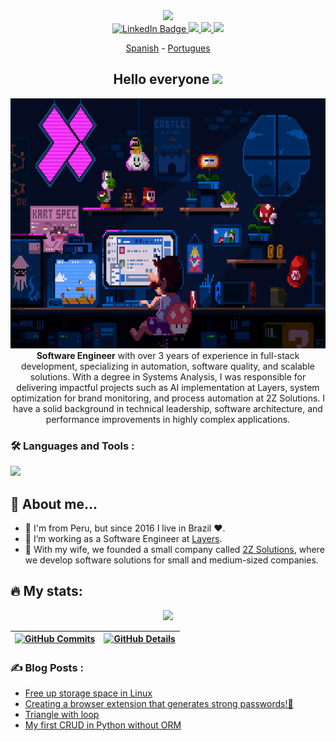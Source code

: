 <div id="header" align="center">
  <img src="https://media.giphy.com/media/M9gbBd9nbDrOTu1Mqx/giphy.gif" width="100"/>
  <div id="badges">
   <a href="https://linkedin.com/in/ramirezmz">
      <img src="https://img.shields.io/badge/LinkedIn-blue?style=for-the-badge&logo=linkedin&logoColor=white" alt="LinkedIn Badge"/>
   </a>
   <a href="https://www.instagram.com/robertopramirez/" target="blank">
      <img src="https://img.shields.io/badge/instagram-purple?style=for-the-badge&logo=instagram&logoColor=yellow" />
   </a>
   <a href="https://dev.to/ramirezmz" target="blank">
      <img src="https://img.shields.io/badge/dev.to-black?style=for-the-badge&logo=dev.to&logoColor=white"/>
   </a>
   <a>
      <img src="https://img.shields.io/badge/discord-lightgrey?style=for-the-badge&logo=discord&logoColor=white"/>
   </a>
</div>

[Spanish](./README-sp.md) -
[Portugues](./README-pt.md)

<h2> Hello everyone <img src="https://media.giphy.com/media/hvRJCLFzcasrR4ia7z/giphy.gif" width="25px"></h2>
</div>
<div align="center">
  <img src="./assets/mario-lofi.gif" width="700" height="400"/>
</div>

<div align="center">
<strong>Software Engineer</strong> with over 3 years of experience in full-stack development, specializing in automation, software quality, and scalable solutions. With a degree in Systems Analysis, I was responsible for delivering impactful projects such as AI implementation at Layers, system optimization for brand monitoring, and process automation at 2Z Solutions. I have a solid background in technical leadership, software architecture, and performance improvements in highly complex applications.
</div>

### :hammer_and_wrench: Languages and Tools :

<a href="https://skillicons.dev">
   <img src="https://skillicons.dev/icons?i=js,html,css,python,typescript,react,vue,mysql,postgresql,git,jest,vite,sass,nodejs,nextjs,materialui,md,linux,jenkins,gcp,figma,emotion,docker,bash,nuxt,sqlite" />
</a>

## :speak_no_evil: About me...

- :deciduous_tree: I'm from Peru, but since 2016 I live in Brazil :heart:.
- :telescope: I’m working as a Software Engineer at [Layers](https://layers.education/).
- :seedling: With my wife, we founded a small company called [2Z Solutions](https://2zsolutions.com.br/), where we develop software solutions for small and medium-sized companies.

## :fire: My stats:

 <div align="center" >
   <img src="https://github-profile-trophy.vercel.app/?username=ramirezmz&row=1&column=6&theme=dracula&margin-w=15&margin-h=15"/>
</div>

 | [![GitHub Commits](http://github-profile-summary-cards.vercel.app/api/cards/productive-time?username=ramirezmz&theme=dracula&utcOffset=-3)](https://github.com/vn7n24fzkq/github-profile-summary-cards) | [![GitHub Details](http://github-profile-summary-cards.vercel.app/api/cards/profile-details?username=ramirezmz&theme=dracula)](https://github.com/vn7n24fzkq/github-profile-summary-cards) |
 | ------------------------------------------------------------------------------------------------------------------------------------------------------------------------------------------------------- | ------------------------------------------------------------------------------------------------------------------------------------------------------------------------------------------ |


### :writing_hand: Blog Posts :

<!-- BLOG-POST-LIST:START -->
- [Free up storage space in Linux](https://forem.com/ramirezmz/free-up-storage-space-in-linux-2bne)
- [Creating a browser extension that generates strong passwords!💪](https://forem.com/ramirezmz/creating-a-browser-extension-that-generates-strong-passwords-59je)
- [Triangle with loop](https://forem.com/ramirezmz/triangle-with-loop-5b13)
- [My first CRUD in Python without ORM](https://forem.com/ramirezmz/my-first-crud-in-python-1f5n)
<!-- BLOG-POST-LIST:END -->
